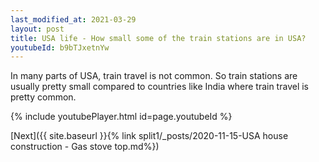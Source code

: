 ```yaml
---
last_modified_at: 2021-03-29
layout: post
title: USA life - How small some of the train stations are in USA?
youtubeId: b9bTJxetnYw
---
```


In many parts of USA, train travel is not common.  So train stations are usually pretty small compared to countries like India where train travel is pretty common.

{% include youtubePlayer.html id=page.youtubeId %}

[Next]({{ site.baseurl }}{% link split1/_posts/2020-11-15-USA house construction - Gas stove top.md%})
